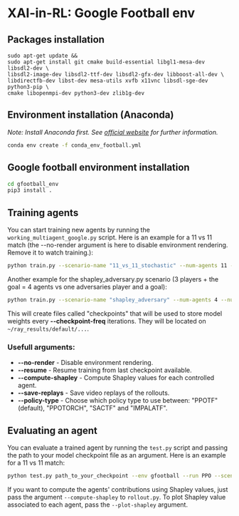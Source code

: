 # XAI-in-RL: Google Football env

## Packages installation
```
sudo apt-get update && 
sudo apt-get install git cmake build-essential libgl1-mesa-dev libsdl2-dev \
libsdl2-image-dev libsdl2-ttf-dev libsdl2-gfx-dev libboost-all-dev \
libdirectfb-dev libst-dev mesa-utils xvfb x11vnc libsdl-sge-dev python3-pip \
cmake libopenmpi-dev python3-dev zlib1g-dev
```
## Environment installation (Anaconda)
*Note: Install Anaconda first. See [official website](https://docs.anaconda.com/anaconda/install/linux/) for further information.*
```bash
conda env create -f conda_env_football.yml
```

## Google football environment installation
```bash
cd gfootball_env
pip3 install .
```
## Training agents

You can start training new agents by running the `working_multiagent_google.py` script.
Here is an example for a 11 vs 11 match (the --no-render argument is here to disable environment rendering. Remove it to watch training.):
```bash
python train.py --scenario-name "11_vs_11_stochastic" --num-agents 11 --num-iters 1000 --no-render
```

Another example for the shapley_adversary.py scenario (3 players + the goal = 4 agents vs one adversaries player and a goal):
```bash
python train.py --scenario-name "shapley_adversary" --num-agents 4 --num-iters 1000 --no-render
```

This will create files called "checkpoints" that will be used to store model weights every **--checkpoint-freq** iterations.
They will be located on `~/ray_results/default/...`.

### Usefull arguments:

* **--no-render** - Disable environment rendering.
* **--resume** - Resume training from last checkpoint available.
* **--compute-shapley** - Compute Shapley values for each controlled agent.
* **--save-replays** - Save video replays of the rollouts.
* **--policy-type** - Choose which policy type to use between: "PPOTF"(default), "PPOTORCH", "SACTF" and "IMPALATF". 

## Evaluating an agent

You can evaluate a trained agent by running the `test.py` script and passing the path to your model checkpoint file as an argument. Here is an example for a 11 vs 11 match:
```bash
python test.py path_to_your_checkpoint --env gfootball --run PPO --scenario-name "11_vs_11_stochastic" --num-agents 11 --episodes 20 --steps 10000
```
If you want to compute the agents' contributions using Shapley values, just pass the argument `--compute-shapley` to `rollout.py`. To plot Shapley value associated to each agent, pass the `--plot-shapley` argument.
